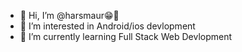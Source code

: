 - 👋 Hi, I’m @harsmaur😁🐍
- 👀 I’m interested in Android/ios devlopment 
- 🌱 I’m currently learning Full Stack Web Devlopment

<!---
harsmaur/harsmaur is a ✨ special ✨ repository because its `README.md` (this file) appears on your GitHub profile.
You can click the Preview link to take a look at your changes.
--->
